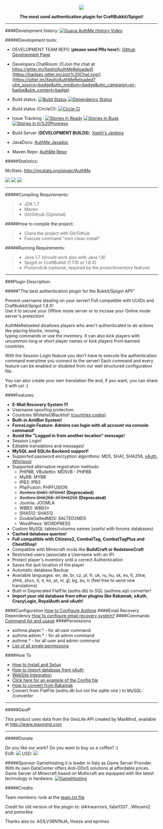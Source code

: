 <p align="center"><img src="http://i61.tinypic.com/291dm49.png"></p>
<p align="center"><strong>The most used authentication plugin for CraftBukkit/Spigot!</strong></p>
<hr>

####Development history:
[![Guava AuthMe History Video](http://img.youtube.com/vi/hJRzNfYyd9k/hqdefault.jpg)](https://www.youtube.com/watch?v=hJRzNfYyd9k)

#####Development tools:

- DEVELOPMENT TEAM REPO (<strong>please send PRs here!</strong>): <a href="https://github.com/AuthMe-Team/AuthMeReloaded">Github Development Page</a>

- Developers ChatRoom: [![Join the chat at https://gitter.im/Xephi/AuthMeReloaded](https://badges.gitter.im/Join%20Chat.svg)](https://gitter.im/Xephi/AuthMeReloaded?utm_source=badge&utm_medium=badge&utm_campaign=pr-badge&utm_content=badge)

- Build status: [![Build Status](https://travis-ci.org/Xephi/AuthMeReloaded.svg?branch=master)](https://travis-ci.org/Xephi/AuthMeReloaded) [![Dependency Status](https://www.versioneye.com/user/projects/55bab9e8653762002000190a/badge.svg?style=flat)](https://www.versioneye.com/user/projects/55bab9e8653762002000190a)

- Build status (CircleCI): [![Circle CI](https://circleci.com/gh/Xephi/AuthMeReloaded.svg?style=svg)](https://circleci.com/gh/Xephi/AuthMeReloaded)

- Issue Tracking : [![Stories in Ready](https://badge.waffle.io/Xephi/AuthMeReloaded.png?label=ready&title=Ready)](https://waffle.io/Xephi/AuthMeReloaded) [![Stories in Bugs](https://badge.waffle.io/Xephi/AuthMeReloaded.png?label=bugs&title=Bugs)](https://waffle.io/Xephi/AuthMeReloaded) [![Stories in In%20Progress](https://badge.waffle.io/Xephi/AuthMeReloaded.png?label=in%20progress&title=In%20Progress)](https://waffle.io/Xephi/AuthMeReloaded)

- Build Server (<strong>DEVELOPMENT BUILDS</strong>): <a href="http://ci.xephi.fr/job/AuthMeReloaded">Xephi's Jenkins</a>

- JavaDocs: <a href="http://ci.xephi.fr/job/AuthMeReloaded/javadoc/">AuthMe Javadoc</a>

- Maven Repo: <a href="http://ci.xephi.fr/plugin/repository/everything/">AuthMe Repo</a>

#####Statistics:

McStats: http://mcstats.org/plugin/AuthMe

<img src="http://i.mcstats.org/AuthMe/Global+Statistics.borderless.png">

<img src="http://i.mcstats.org/AuthMe/Rank.borderless.png">

<img src="http://i.mcstats.org/AuthMe/Version+Demographics.borderless.png">

<hr>

#####Compiling Requirements:
>- JDK 1.7
>- Maven
>- Git/Github (Optional)

#####How to compile the project:
>- Clone the project with Git/Github
>- Execute command "mvn clean install"

#####Running Requirements:
>- Java 1.7 (should work also with Java 1.8)
>- Spigot or CraftBukkit (1.7.10 or 1.8.X)
>- ProtocolLib (optional, required by the protectInventory feature)

<hr>
###Plugin Description:

#####"The best authentication plugin for the Bukkit/Spigot API!"

<p>Prevent username stealing on your server! Full compatible with UUIDs and Craftbukkit/Spigot 1.8.X!<br>
Use it to secure your Offline mode server or to incrase your Online mode server's protection!</p>

<p>AuthMeReloaded disallows players who aren't authenticated to do actions like placing blocks, moving,<br>
typing commands or use the inventory. It can also kick players with uncommon long or short player names or kick players from banned countries.</p>
<p>With the Session Login feature you don't have to execute the authentication command everytime you connect to the server! Each command and every feature can be enabled or disabled from our well structured configuration file.</p>
<p>You can also create your own translation file and, if you want, you can share it with us! :)</p>

####Features:
<ul>
  <li><strong>E-Mail Recovery System !!!</strong></li>
  <li>Username spoofing protection.</li>
  <li>Countries Whitelist/Blacklist! <a href="http://dev.bukkit.org/bukkit-plugins/authme-reloaded/pages/countries-codes/">(countries codes)</a></li>
  <li><strong>Built-in AntiBot System!</strong></li>
  <li><strong>ForceLogin Feature: Admins can login with all account via console command!</strong></li>
  <li><strong>Avoid the "Logged in from another location" message!</strong></li>
  <li>Session Login!</li>
  <li>Editable translations and messages!</li>
  <li><strong>MySQL and SQLite Backend support!</strong></li>
  <li>Supported password encryption algorithms: MD5, SHA1, SHA256, <a href="https://github.com/CypherX/xAuth/wiki/Password-Hashing">xAuth</a>, <a href="http://en.wikipedia.org/wiki/Whirlpool_(cryptography)">Whirlpool</a></li>
  <li>Supported alternative registration methods:<br>
  <ul>
    <li>PHPBB, VBullettin: MD5VB - PHPBB</li>
    <li>MyBB: MYBB</li>
    <li>IPB3: IPB3</li>
    <li>PhpFusion: PHPFUSION</li>
    <li><del>Xenforo SHA1: XFSHA1</del> <strong>(Deprecated)</strong></li>
    <li><del>Xenforo SHA256: XFSHA256</del> <strong>(Deprecated)</strong></li>
    <li>Joomla: JOOMLA</li>
    <li>WBB3: WBB3*</li>
    <li>SHA512: SHA512</li>
    <li>DoubleSaltedMD5: SALTED2MD5</li>
    <li>WordPress: WORDPRESS</li>
  </ul></li>
  <li>Custom MySQL tables/columns names (useful with forums databases)</li>
  <li><strong>Cached database queries!</strong></li>
  <li><strong>Full compatible with Citizens2, CombatTag, CombatTagPlus and ChestShop!</strong></li>
  <li>Compatible with Minecraft mods like <strong>BuildCraft or RedstoneCraft</strong></li>
  <li>Restricted users (associate a Username with an IP)</li>
  <li>Protect player's inventory until a correct Authentication</li>
  <li>Saves the quit location of the player</li>
  <li>Automatic database Backup</li>
  <li>Avariable languages: en, de, br, cz, pl, fr, uk, ru, hu, sk, es, fi, zhtw, zhhk, zhcn, lt, it, ko, pt, nl, gl, bg, eu, tr (feel free to send new translations)</li>
  <li>Built-in Deprecated FlatFile (auths.db) to SQL (authme.sql) converter!</li>
  <li><strong>Import your old database from other plugins like Rakamak, xAuth, CrazyLogin, RoyalAuth and vAuth!</strong></li>
</ul>

####Configuration
<a href="http://dev.bukkit.org/server-mods/authme-reloaded/pages/configure-auth-me/">How to Configure Authme</a>
####Email Recovery Dependency
<a href="http://dev.bukkit.org/server-mods/authme-reloaded/pages/how-to-configure-email-recovery-system/">How to configure email recovery system?</a>
####Commands
<a href="http://dev.bukkit.org/server-mods/authme-reloaded/pages/command/">Command list and usage</a>
####Permissions
<ul><li>authme.player.* - for all user command
</li><li>authme.admin.* - for all admin command
</li><li>authme.* - for all user and admin command
</li><li><a href="http://dev.bukkit.org/server-mods/authme-reloaded/pages/permissions/">List of all single permissions</a>
</li></ul>
####How To
<ul><li><a href="http://dev.bukkit.org/server-mods/authme-reloaded/pages/how-to-install-and-initial-configuration/">How to Install and Setup</a>
</li><li><a href="http://dev.bukkit.org/server-mods/authme-reloaded/pages/how-to-import-database-from-xauth/">How to import database from xAuth</a>
</li><li><a href="http://dev.bukkit.org/server-mods/authme-reloaded/pages/web-site-integration/">WebSite Integration</a>
</li><li><a href="https://raw.githubusercontent.com/Xephi/AuthMeReloaded/master/src/main/resources/config.yml">Click here for an example of the Config file</a>
</li><li><a href="http://dev.bukkit.org/server-mods/authme-reloaded/pages/how-to-import-database-from-rakamak/">How to convert from Rakamak</a>
</li><li>Convert from FlatFile (auths.db but not the sqlite one ) to MySQL: /converter
</li></ul>
<hr>

#####GeoIP
<p>This product uses data from the GeoLite API created by MaxMind, available at <a href="http://www.maxmind.com">http://www.maxmind.com</a></p>
<hr>

#####Donate
<p>Do you like our work? Do you want to buy us a coffee? :)<br>
EUR: <a href="https://www.paypal.com/cgi-bin/webscr?cmd=_s-xclick&amp;hosted_button_id=QLMM9SNCX825Y"><img src="https://www.paypalobjects.com/en_US/i/btn/btn_donate_LG.gif"></a>
USD: <a href="https://www.paypal.com/cgi-bin/webscr?cmd=_s-xclick&amp;hosted_button_id=PWQMYCP2SAH6L"><img src="https://www.paypalobjects.com/en_US/i/btn/btn_donate_LG.gif"></a></p>

#####Sponsor
GameHosting.it is leader in Italy as Game Server Provider. With its own DataCenter offers Anti-DDoS solutions at affordable prices. Game Server of Minecraft based on Multicraft are equipped with the latest technology in hardware.
[![GameHosting](http://www.gamehosting.it/images/bn3.png)](http://www.gamehosting.it)

#####Credits
<p>Team members: look at the <a href="https://github.com/AuthMe-Team/AuthMeReloaded/blob/master/team.txt">team.txt file</a>
<p>Credit for old version of the plugin to: d4rkwarriors, fabe1337 , Whoami2 and pomo4ka</p>
<p>Thanks also to: AS1LV3RN1NJA, Hoeze and eprimex</p>

